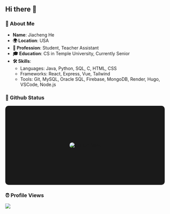 ## Hi there 👋

### 👋 About Me

- **Name**: Jiacheng He
- **🌍 Location**: USA
- **💼 Profession**: Student, Teacher Assistant
- **🎓 Education**: CS in Temple University, Currently Senior
- **🛠️ Skills**:
  - Languages: Java, Python, SQL, C, HTML, CSS
  - Frameworks: React, Express, Vue, Tailwind
  - Tools: Git, MySQL, Oracle SQL, Firebase, MongoDB, Render, Hugo, VSCode, Node.js

### 🦉 Github Status

<!-- GitHub Stats -->
<div style="flex: 1; display: flex; justify-content: center; align-items: center; height: 250px; background: #1a1a1a; border-radius: 10px;">
  <img 
    src="https://github-readme-stats.vercel.app/api?username=HarrryHe&show_icons=true&theme=radical" 
    alt="GitHub Stats"
    style="max-height: 100%; border-radius: 10px;"
  />
</div>


### ⏰ Profile Views
<img src="https://access-counter.vercel.app/api/counter?name=HarrryHe&length=9" />
